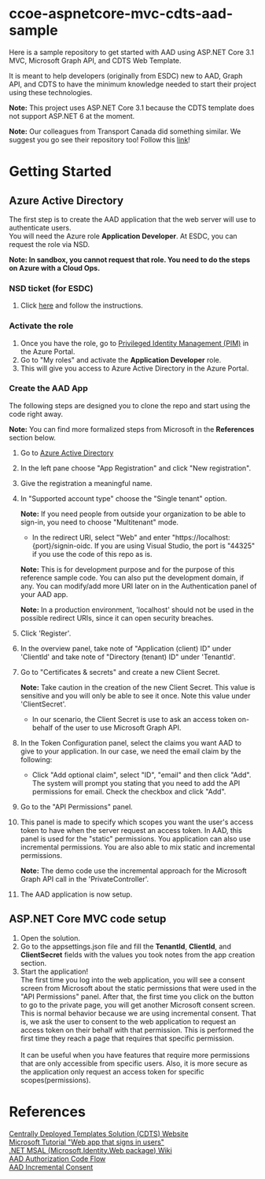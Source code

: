 # ccoe-aspnetcore-mvc-cdts-aad-sample
Here is a sample repository to get started with AAD using ASP.NET Core 3.1 MVC, Microsoft Graph API, and CDTS Web Template.

It is meant to help developers (originally from ESDC) new to AAD, Graph API, and CDTS to have the minimum knowledge needed to start their project using these technologies.

**Note:** This project uses ASP.NET Core 3.1 because the CDTS template does not support ASP.NET 6 at the moment.

**Note:** Our colleagues from Transport Canada did something similar. We suggest you go see their repository too! Follow this [link](https://github.com/tc-ca/TC3oE-Templates/tree/main/DotNet6MVC)!

# Getting Started
## Azure Active Directory
The first step is to create the AAD application that the web server will use to authenticate users.\
You will need the Azure role **Application Developer**. At ESDC, you can request the role via NSD.

**Note: In sandbox, you cannot request that role. You need to do the steps on Azure with a Cloud Ops.**

### NSD ticket (for ESDC)
1. Click [here](https://014gc.sharepoint.com/sites/OI-CO/SitePages/FAQs/Azure-AAD-How-do-I-request-an-AAD-Admin-Role.aspx) and follow the instructions.

### Activate the role
1. Once you have the role, go to [Privileged Identity Management (PIM)](https://portal.azure.com/#blade/Microsoft_Azure_PIMCommon/CommonMenuBlade/quickStart) in the Azure Portal.
1. Go to "My roles" and activate the **Application Developer** role.
1. This will give you access to Azure Active Directory in the Azure Portal.

### Create the AAD App
The following steps are designed you to clone the repo and start using the code right away.

**Note:** You can find more formalized steps from Microsoft in the **References** section below.
1. Go to [Azure Active Directory](https://portal.azure.com/#blade/Microsoft_AAD_IAM/ActiveDirectoryMenuBlade/Overview)
1. In the left pane choose "App Registration" and click "New registration".
1. Give the registration a meaningful name. 
1. In "Supported account type" choose the "Single tenant" option.

    **Note:** If you need people from outside your organization to be able to sign-in, you need to choose "Multitenant" mode.
    - In the redirect URI, select "Web" and enter "https://localhost:{port}/signin-oidc. If you are using Visual Studio, the port is "44325" if you use the code of this repo as is.

    **Note:** This is for development purpose and for the purpose of this reference sample code. You can also put the development domain, if any. You can modify/add more URI later on in the Authentication panel of your AAD app.

    **Note:** In a production environment, 'localhost' should not be used in the possible redirect URIs, since it can open security breaches.
1. Click 'Register'.
1. In the overview panel, take note of "Application (client) ID" under 'ClientId' and take note of "Directory (tenant) ID" under 'TenantId'.
1. Go to "Certificates & secrets" and create a new Client Secret.

   **Note:** Take caution in the creation of the new Client Secret. This value is sensitive and you will only be able to see it once. Note this value under 'ClientSecret'.
    - In our scenario, the Client Secret is use to ask an access token on-behalf of the user to use Microsoft Graph API.
1. In the Token Configuration panel, select the claims you want AAD to give to your application. In our case, we need the email claim by the following:
    - Click "Add optional claim", select "ID", "email" and then click "Add". The system will prompt you stating that you need to add the API permissions for email. Check the checkbox and click "Add".
1. Go to the "API Permissions" panel.
1. This panel is made to specify which scopes you want the user's access token to have when the server request an access token. In AAD, this panel is used for the "static" permissions. You application can also use incremental permissions. You are also able to mix static and incremental permissions.

    **Note:** The demo code use the incremental approach for the Microsoft Graph API call in the 'PrivateController'.
1. The AAD application is now setup.

## ASP.NET Core MVC code setup
1. Open the solution.
1. Go to the appsettings.json file and fill the **TenantId**, **ClientId**, and **ClientSecret** fields with the values you took notes from the app creation section.
1. Start the application!
\
The first time you log into the web application, you will see a consent screen from Microsoft about the static permissions that were used in the "API Permissions" panel.
After that, the first time you click on the button to go to the private page, you will get another Microsoft consent screen.
This is normal behavior because we are using incremental consent. That is, we ask the user to consent to the web application to request an access token on their behalf with that permission. This is performed the first time they reach a page that requires that specific permission.
\
\
It can be useful when you have features that require more permissions that are only accessible from specific users.
Also, it is more secure as the application only request an access token for specific scopes(permissions).

# References

[Centrally Deployed Templates Solution (CDTS) Website](https://cenw-wscoe.github.io/sgdc-cdts/docs/index-en.html)\
[Microsoft Tutorial "Web app that signs in users"](https://docs.microsoft.com/en-ca/azure/active-directory/develop/scenario-web-app-sign-user-overview?tabs=aspnetcore)\
[.NET MSAL (Microsoft.Identity.Web package) Wiki](https://github.com/AzureAD/microsoft-identity-web/wiki/web-apps)\
[AAD Authorization Code Flow](https://docs.microsoft.com/en-gb/azure/active-directory/develop/v2-oauth2-auth-code-flow)\
[AAD Incremental Consent](https://github.com/AzureAD/microsoft-identity-web/wiki/Managing-incremental-consent-and-conditional-access#in-mvc-controllers)
